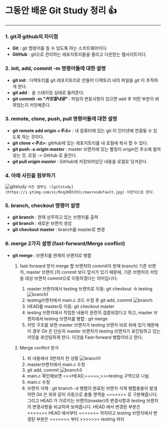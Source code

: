 # 그동안 배운 Git Study 정리 :+1:
- - -
### 1. git과 github의 차이점
- **Git** : git 명령어를 칠 수 있도록 하는 소프트웨어이다.
- **GitHub** : git으로 관리하는 레포지토리들을 올리고 다운받는 웹사이트이다.

### 2. init, add, commit -m 명령어들에 대한 설명
- **git init** : 디렉토리를 git 레포지토리로 만들어 디렉토리 내의 파일을 git 이 추적하게 한다.
- **git add *<FILENAME>*** : <FILENAME> 을 스테이징 상태로 올려준다.
- **git commit -m *"커밋할내용"*** : 파일의 변동사항이 있으면 add 후 어떤 부분이 바뀌었는지 커밋해준다.

### 3. remote, clone, push, pull 명령어들에 대한 설명
- **git remote add origin *<주소>*** : 내 컴퓨터에 있는 git 이 인터넷에 연결될 수 있도록 하는 것이다.
- **git clone *<주소>***: gitHub에 있는 레포지토리를 내 로컬에 복사 할 수 있다.
- **git push -u *origin* *master*** : master 브랜치에 있는 별칭이 origin인 주소에 밀어넣는 것. 로컬 -> GitHub 로 올린다.
- **git pull *origin* *master*** : GitHub에 저장되어있던 내용을 로컬로 당겨온다.

### 4. 아래 사진을 첨부하기
![gitstudy](https://i.ytimg.com/vi/0nqJKEh3YCc/maxresdefault.jpg)
`
사진 첨부는 ![gitstudy](https://i.ytimg.com/vi/0nqJKEh3YCc/maxresdefault.jpg) 이런식으로 한다.
`

### 5. branch, checkout 명령어 설명
- **git branch** : 현재 상주하고 있는 브랜치를 출력
- **git branch *<branchName>*** : 새로운 브랜치 생성
- **git checkout master** : branch를 master로 변경

### 6. merge 2가지 설명 (fast-forward/Merge conflict)
- **git merge *<Name>*** : <Name>브랜치를 현재의 브랜치로 병합
    1. fast-forward 방식
        merge 할 브랜치의 commit이 현재 branch( 기준 브랜치, master 브랜치 )의 commit 보다 앞서가 있기 때문에, 기준 브랜치의 커밋을 대상 브랜치 commit으로 이동하겠다는 의미입니다.
        1. master 브랜치에서 testing 브랜치로 이동: git checkout -b testing
        ![branch1](https://camo.githubusercontent.com/04c0b5678850c25e56df715d7393628c80e30437e27536cd4e9b2a174c8f91c8/68747470733a2f2f6769742d73636d2e636f6d2f626f6f6b2f656e2f76322f696d616765732f686561642d746f2d74657374696e672e706e67)
        2. testing브랜치에서 main.c 코드 수정 후 git add, commit
        ![branch](https://camo.githubusercontent.com/2c4cf7d27e134aaafbc0eb2cffc99f418bd0dc72b357dc1f1e3fbb677c8af920/68747470733a2f2f6769742d73636d2e636f6d2f626f6f6b2f656e2f76322f696d616765732f616476616e63652d74657374696e672e706e67)
        3. HEAD를 master로 이동: git checkout master
        4. testing 브랜치에서 작업한 내용이 완전히 검증되었다고 하고, master 브랜치에서 testing 브랜치를 병합 : git merge <Name>
        5. 커밋 구조를 보면 master 브랜치가 testing 브랜치 바로 뒤에 있기 때문에 이 경우 Git 은 단순히 master 브랜치가 testing 브랜치가 포인팅하고 있는 커밋을 포인팅하게 한다. 이것을 Fast-forward 병합이라고 한다.

    2. Merge conflict 방식
       1. 위 내용에서 3번까지 한 상황
        ![branch1](https://camo.githubusercontent.com/04c0b5678850c25e56df715d7393628c80e30437e27536cd4e9b2a174c8f91c8/68747470733a2f2f6769742d73636d2e636f6d2f626f6f6b2f656e2f76322f696d616765732f686561642d746f2d74657374696e672e706e67)
       2. master브랜치에서 main.c 수정
       3. git add, commit
        ![branch3](https://camo.githubusercontent.com/9d5044ac102d1a759a7b1fd06172344a3ddd7a90b109ee06cb9d4583d2a0b60a/68747470733a2f2f6769742d73636d2e636f6d2f626f6f6b2f656e2f76322f696d616765732f616476616e63652d6d61737465722e706e67)
        4. main.c 확인해보면 <<<HEAD,=====,>>>testing 구역으로 나뉨
        5. main.c 수정
        6. 브랜치 삭제 : git branch -d <Name> 병합이 완료된 브랜치 삭제
        병합충돌이 발생하면 Git 은 위와 같이 자동으로 충돌 영역을 ======= 로 구분해줍니다. 그리고 HEAD 가 가르키는 브랜치(master)의 변경사항과 testing 브랜치의 변경사항을 비교하여 보여줍니다. HEAD 에서 변경된 부분은 <<<<<<< HEAD 에서부터 ======= 까지이고 testing 브랜치에서 변경된 부분은 ======= 부터 >>>>>>> testing 까지
